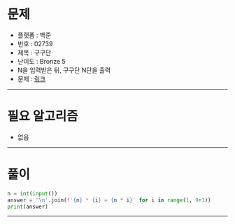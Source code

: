 # 문제
- 플랫폼 : 백준
- 번호 : 02739
- 제목 : 구구단
- 난이도 : Bronze 5
- N을 입력받은 뒤, 구구단 N단을 출력
- 문제 : <a href="https://www.acmicpc.net/problem/2739" target="_blank">링크</a>

---

# 필요 알고리즘
- 없음

---

# 풀이
```python
n = int(input())
answer = '\n'.join(f'{n} * {i} = {n * i}' for i in range(1, 9+1))
print(answer)
```

---
